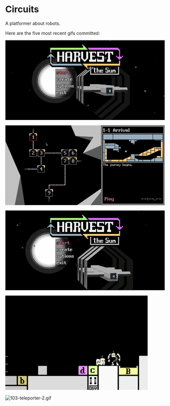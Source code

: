 # Circuits
A platformer about robots.

Here are the five most recent gifs committed:

![107-menu-fadeouts.gif](gifs/107-menu-fadeouts.gif?raw=true "107-menu-fadeouts")

![106-mouse-controls-2.gif](gifs/106-mouse-controls-2.gif?raw=true "106-mouse-controls-2")

![105-mouse-controls.gif](gifs/105-mouse-controls.gif?raw=true "105-mouse-controls")

![104-pickup-better-anim.gif](gifs/104-pickup-better-anim.gif?raw=true "104-pickup-better-anim")

![103-teleporter-2.gif](gifs/103-teleporter-2.gif?raw=true "103-teleporter-2")
